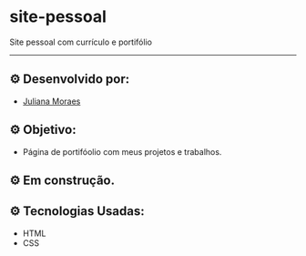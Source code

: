 # site-pessoal
Site pessoal com currículo e portifólio

<hr/>

## ⚙️ Desenvolvido por: 
- [Juliana Moraes](https://github.com/jhmoraes)

## ⚙️ Objetivo:
- Página de portifóolio com meus projetos e trabalhos.

## ⚙️ Em construção.

## ⚙️ Tecnologias Usadas:
- HTML
- CSS
